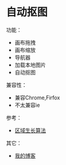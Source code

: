 # 自动抠图

功能：

- 画布拖拽
- 画布缩放
- 导航器
- 加载本地图片
- 自动抠图

兼容性：

- 兼容Chrome,Firfox
- 不太兼容ie

参考：

- [区域生长算法](http://blog.csdn.net/qiuqchen/article/details/45127449)

其它：

- [我的博客](http://4bin.cn)
